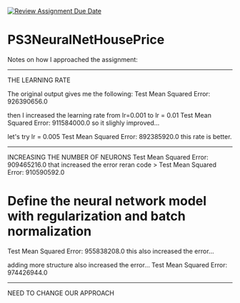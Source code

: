 [![Review Assignment Due Date](https://classroom.github.com/assets/deadline-readme-button-22041afd0340ce965d47ae6ef1cefeee28c7c493a6346c4f15d667ab976d596c.svg)](https://classroom.github.com/a/DUGMT0Yz)
# PS3NeuralNetHousePrice


Notes on how I approached the assignment:

----
THE LEARNING RATE

The original output gives me the following:
Test Mean Squared Error: 926390656.0

then I increased the learning rate from lr=0.001 to lr = 0.01
Test Mean Squared Error: 911584000.0
so it slighly improved...

let's try lr = 0.005
Test Mean Squared Error: 892385920.0
this rate is better.

-----
INCREASING THE NUMBER OF NEURONS
Test Mean Squared Error: 909465216.0
that increased the error
reran code > Test Mean Squared Error: 910590592.0

# Define the neural network model with regularization and batch normalization
Test Mean Squared Error: 955838208.0
this also increased the error...

adding more structure also increased the error...
Test Mean Squared Error: 974426944.0

--------
NEED TO CHANGE OUR APPROACH
